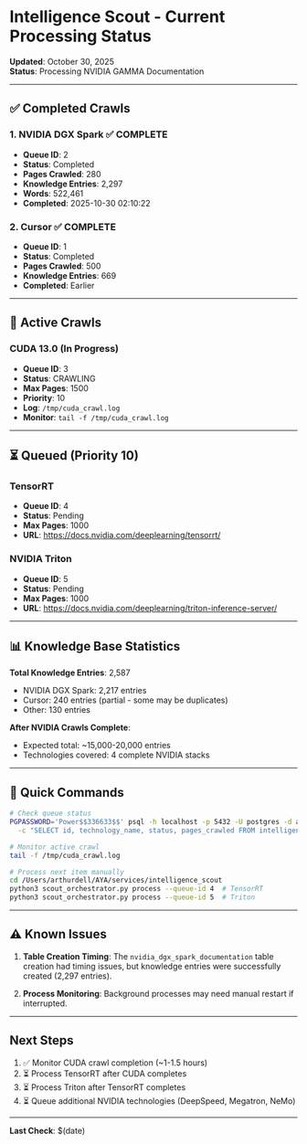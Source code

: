 # Intelligence Scout - Current Processing Status

**Updated**: October 30, 2025  
**Status**: Processing NVIDIA GAMMA Documentation

---

## ✅ Completed Crawls

### 1. NVIDIA DGX Spark ✅ COMPLETE
- **Queue ID**: 2
- **Status**: Completed
- **Pages Crawled**: 280
- **Knowledge Entries**: 2,297
- **Words**: 522,461
- **Completed**: 2025-10-30 02:10:22

### 2. Cursor ✅ COMPLETE
- **Queue ID**: 1
- **Status**: Completed
- **Pages Crawled**: 500
- **Knowledge Entries**: 669
- **Completed**: Earlier

---

## 🔄 Active Crawls

### CUDA 13.0 (In Progress)
- **Queue ID**: 3
- **Status**: CRAWLING
- **Max Pages**: 1500
- **Priority**: 10
- **Log**: `/tmp/cuda_crawl.log`
- **Monitor**: `tail -f /tmp/cuda_crawl.log`

---

## ⏳ Queued (Priority 10)

### TensorRT
- **Queue ID**: 4
- **Status**: Pending
- **Max Pages**: 1000
- **URL**: https://docs.nvidia.com/deeplearning/tensorrt/

### NVIDIA Triton
- **Queue ID**: 5
- **Status**: Pending
- **Max Pages**: 1000
- **URL**: https://docs.nvidia.com/deeplearning/triton-inference-server/

---

## 📊 Knowledge Base Statistics

**Total Knowledge Entries**: 2,587
- NVIDIA DGX Spark: 2,217 entries
- Cursor: 240 entries (partial - some may be duplicates)
- Other: 130 entries

**After NVIDIA Crawls Complete**:
- Expected total: ~15,000-20,000 entries
- Technologies covered: 4 complete NVIDIA stacks

---

## 🚀 Quick Commands

```bash
# Check queue status
PGPASSWORD='Power$$336633$$' psql -h localhost -p 5432 -U postgres -d aya_rag \
  -c "SELECT id, technology_name, status, pages_crawled FROM intelligence_scout_queue ORDER BY priority DESC, id;"

# Monitor active crawl
tail -f /tmp/cuda_crawl.log

# Process next item manually
cd /Users/arthurdell/AYA/services/intelligence_scout
python3 scout_orchestrator.py process --queue-id 4  # TensorRT
python3 scout_orchestrator.py process --queue-id 5  # Triton
```

---

## ⚠️ Known Issues

1. **Table Creation Timing**: The `nvidia_dgx_spark_documentation` table creation had timing issues, but knowledge entries were successfully created (2,297 entries).

2. **Process Monitoring**: Background processes may need manual restart if interrupted.

---

## Next Steps

1. ✅ Monitor CUDA crawl completion (~1-1.5 hours)
2. ⏳ Process TensorRT after CUDA completes
3. ⏳ Process Triton after TensorRT completes
4. ⏳ Queue additional NVIDIA technologies (DeepSpeed, Megatron, NeMo)

---

**Last Check**: $(date)


